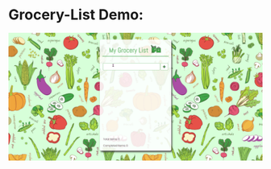 # Grocery-List Demo:

![Alt Text](https://github.com/navdeepjaswal/Grocery-List-JS/blob/main/mZXoT4jpsx.gif)
